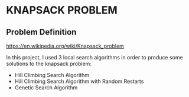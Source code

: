 # KNAPSACK PROBLEM

## Problem Definition
https://en.wikipedia.org/wiki/Knapsack_problem

In this project, I used 3 local search algorithms in order to produce some solutions to the knapsack problem:
* Hill Climbing Search Algorithm
* Hill Climbing Search Algorithm with Random Restarts
* Genetic Search Algorithm



